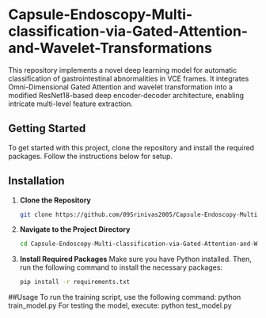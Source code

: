 # Capsule-Endoscopy-Multi-classification-via-Gated-Attention-and-Wavelet-Transformations
This repository implements a novel deep learning model for automatic classification of gastrointestinal abnormalities in VCE frames. It integrates Omni-Dimensional Gated Attention and wavelet transformation into a modified ResNet18-based deep encoder-decoder architecture, enabling intricate multi-level feature extraction.

## Getting Started
To get started with this project, clone the repository and install the required packages. Follow the instructions below for setup.

## Installation
1. **Clone the Repository**
   ```bash
   git clone https://github.com/09Srinivas2005/Capsule-Endoscopy-Multi-classification-via-Gated-Attention-and-Wavelet-Transformations.git

2. **Navigate to the Project Directory**
   ```bash
   cd Capsule-Endoscopy-Multi-classification-via-Gated-Attention-and-Wavelet-Transformations

3. **Install Required Packages**
   Make sure you have Python installed. Then, run the following command to install the necessary packages:
   ```bash
   pip install -r requirements.txt
##Usage
To run the training script, use the following command:
python train_model.py
For testing the model, execute:
python test_model.py
